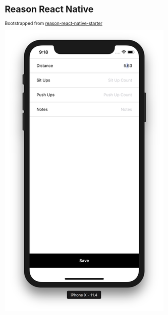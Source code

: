 # Reason React Native

Bootstrapped from [reason-react-native-starter](https://github.com/iwilsonq/reason-react-native-starter)

![demo image](https://raw.githubusercontent.com/iwilsonq/bs-react-native-log-demo/master/demo.png)

